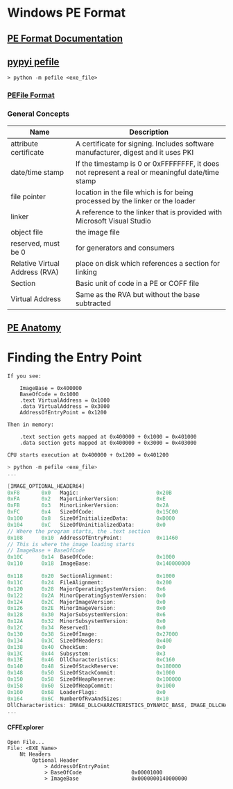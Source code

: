 # Windows PE Format

## [PE Format Documentation](https://learn.microsoft.com/en-us/windows/win32/debug/pe-format)

## [pypyi pefile](https://pypi.org/project/pefile/)

```
> python -m pefile <exe_file>
```

###  [PEFile Format](https://drive.google.com/file/d/0B3_wGJkuWLytbnIxY1J5WUs4MEk/view?pli=1&resourcekey=0-n5zZ2UW39xVTH8ZSu6C2aQ)

### General Concepts

| Name | Description |
|------|-------------|
| attribute certificate | A certificate for signing. Includes software manufacturer, digest and it uses PKI |
| date/time stamp | If the timestamp is 0 or 0xFFFFFFFF, it does not represent a real or meaningful date/time stamp |
| file pointer | location in the file which is for being processed by the linker or the loader |
| linker | A reference to the linker that is provided with Microsoft Visual Studio |
| object file | the image file | 
| reserved, must be 0 | for generators and consumers |
| Relative Virtual Address (RVA) | place on disk which references a section for linking |
| Section | Basic unit of code in a PE or COFF file |
| Virtual Address | Same as the RVA but without the base subtracted | 

## [PE Anatomy](https://upload.wikimedia.org/wikipedia/commons/1/1b/Portable_Executable_32_bit_Structure_in_SVG_fixed.svg)

# Finding the Entry Point

```hex
If you see:

    ImageBase = 0x400000
    BaseOfCode = 0x1000
    .text VirtualAddress = 0x1000
    .data VirtualAddress = 0x3000
    AddressOfEntryPoint = 0x1200

Then in memory:

    .text section gets mapped at 0x400000 + 0x1000 = 0x401000
    .data section gets mapped at 0x400000 + 0x3000 = 0x403000

CPU starts execution at 0x400000 + 0x1200 = 0x401200
```

```as
> python -m pefile <exe_file>
...

[IMAGE_OPTIONAL_HEADER64]
0xF8       0x0   Magic:                         0x20B
0xFA       0x2   MajorLinkerVersion:            0xE
0xFB       0x3   MinorLinkerVersion:            0x2A
0xFC       0x4   SizeOfCode:                    0x15C00
0x100      0x8   SizeOfInitializedData:         0xD000
0x104      0xC   SizeOfUninitializedData:       0x0
// Where the program starts, the .text section
0x108      0x10  AddressOfEntryPoint:           0x11460
// This is where the image loading starts
// ImageBase + BaseOfCode
0x10C      0x14  BaseOfCode:                    0x1000
0x110      0x18  ImageBase:                     0x140000000

0x118      0x20  SectionAlignment:              0x1000
0x11C      0x24  FileAlignment:                 0x200
0x120      0x28  MajorOperatingSystemVersion:   0x6
0x122      0x2A  MinorOperatingSystemVersion:   0x0
0x124      0x2C  MajorImageVersion:             0x0
0x126      0x2E  MinorImageVersion:             0x0
0x128      0x30  MajorSubsystemVersion:         0x6
0x12A      0x32  MinorSubsystemVersion:         0x0
0x12C      0x34  Reserved1:                     0x0
0x130      0x38  SizeOfImage:                   0x27000
0x134      0x3C  SizeOfHeaders:                 0x400
0x138      0x40  CheckSum:                      0x0
0x13C      0x44  Subsystem:                     0x3
0x13E      0x46  DllCharacteristics:            0xC160
0x140      0x48  SizeOfStackReserve:            0x180000
0x148      0x50  SizeOfStackCommit:             0x1000
0x150      0x58  SizeOfHeapReserve:             0x100000
0x158      0x60  SizeOfHeapCommit:              0x1000
0x160      0x68  LoaderFlags:                   0x0
0x164      0x6C  NumberOfRvaAndSizes:           0x10
DllCharacteristics: IMAGE_DLLCHARACTERISTICS_DYNAMIC_BASE, IMAGE_DLLCHARACTERISTICS_GUARD_CF, IMAGE_DLLCHARACTERISTICS_HIGH_ENTROPY_VA, IMAGE_DLLCHARACTERISTICS_NX_COMPAT, IMAGE_DLLCHARACTERISTICS_TERMINAL_SERVER_AWARE
...
```
#### CFFExplorer
```
Open File...
File: <EXE_Name>
    Nt Headers
        Optional Header
            > AddressOfEntryPoint       
            > BaseOfCode                0x00001000
            > ImageBase                 0x0000000140000000
```